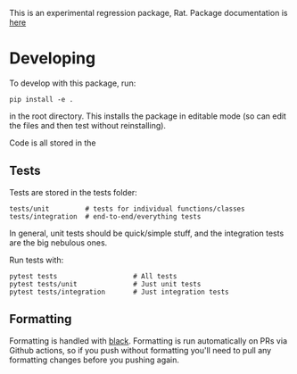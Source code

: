 This is an experimental regression package, Rat. Package documentation is [here](https://bbbales2.github.io/regressions/rat.html)

# Developing

To develop with this package, run:

```
pip install -e .
```

in the root directory. This installs the package in editable mode (so can edit
the files and then test without reinstalling).

Code is all stored in the

## Tests

Tests are stored in the tests folder:
```
tests/unit         # tests for individual functions/classes
tests/integration  # end-to-end/everything tests
```

In general, unit tests should be quick/simple stuff, and the integration tests
are the big nebulous ones.

Run tests with:

```
pytest tests                   # All tests
pytest tests/unit              # Just unit tests
pytest tests/integration       # Just integration tests
```

## Formatting

Formatting is handled with [black](https://github.com/psf/black). Formatting
is run automatically on PRs via Github actions, so if you push without
formatting you'll need to pull any formatting changes before you pushing again.
